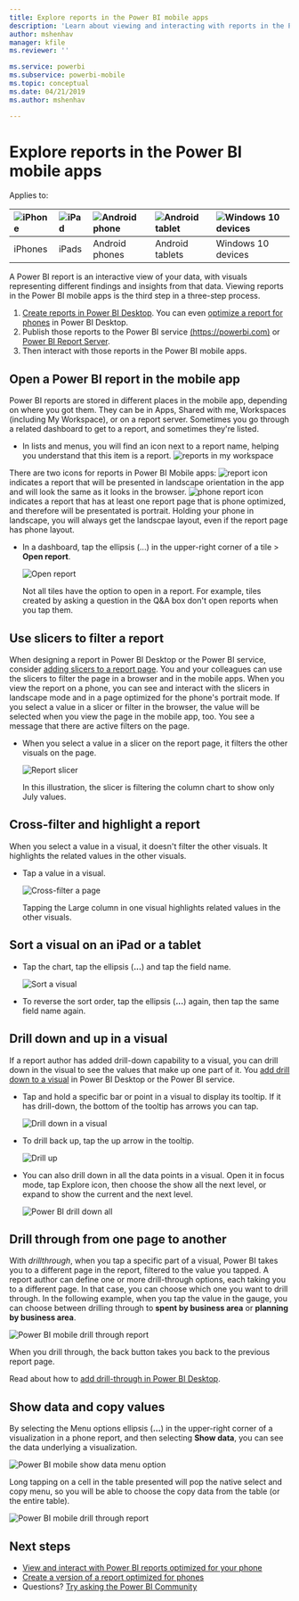 ```yaml
---
title: Explore reports in the Power BI mobile apps
description: 'Learn about viewing and interacting with reports in the Power BI mobile apps on your phone or tablet. You create reports in the Power BI service or Power BI Desktop, then interact with them in the mobile apps.'
author: mshenhav
manager: kfile
ms.reviewer: ''

ms.service: powerbi
ms.subservice: powerbi-mobile
ms.topic: conceptual
ms.date: 04/21/2019
ms.author: mshenhav

---
```

# Explore reports in the Power BI mobile apps
Applies to:

| ![iPhone](././media/mobile-reports-in-the-mobile-apps/ios-logo-40-px.png) | ![iPad](././media/mobile-reports-in-the-mobile-apps/ios-logo-40-px.png) | ![Android phone](././media/mobile-reports-in-the-mobile-apps/android-logo-40-px.png) | ![Android tablet](././media/mobile-reports-in-the-mobile-apps/android-logo-40-px.png) | ![Windows 10 devices](./media/mobile-reports-in-the-mobile-apps/win-10-logo-40-px.png) |
|:--- |:--- |:--- |:--- |:--- |
| iPhones |iPads |Android phones |Android tablets |Windows 10 devices |

A Power BI report is an interactive view of your data, with visuals representing different findings and insights from that data. Viewing reports in the Power BI mobile apps is the third step in a three-step process.

1. [Create reports in Power BI Desktop](../../desktop-report-view.md). You can even [optimize a report for phones](mobile-apps-view-phone-report.md) in Power BI Desktop. 
2. Publish those reports to the Power BI service [(https://powerbi.com)](https://powerbi.com) or [Power BI Report Server](../../report-server/get-started.md).  
3. Then interact with those reports in the Power BI mobile apps.

## Open a Power BI report in the mobile app
Power BI reports are stored in different places in the mobile app, depending on where you got them. They can be in Apps, Shared with me, Workspaces (including My Workspace), or on a report server. Sometimes you go through a related dashboard to get to a report, and sometimes they're listed.

* In lists and menus, you will find an icon next to a report name, helping you understand that this item is a report. 
![reports in my workspace](./media/mobile-reports-in-the-mobile-apps/reports-my-workspace.png) 

There are two icons for reports in Power BI Mobile apps:
![report icon](./media/mobile-reports-in-the-mobile-apps/report-default-icon.png) indicates a report that will be presented in landscape orientation in the app and will look the same as it looks in the browser.
![phone report icon](./media/mobile-reports-in-the-mobile-apps/report-phone-icon.png) indicates a report that has at least one report page that is phone optimized, and therefore will be presentated is portrait. Holding your phone in landscape, you will always get the landscpae layout, even if the report page has phone layout. 

* In a dashboard, tap the ellipsis (...) in the upper-right corner of a tile > **Open report**.
  
  ![Open report](./media/mobile-reports-in-the-mobile-apps/power-bi-android-open-report-tile.png)
  
  Not all tiles have the option to open in a report. For example, tiles created by asking a question in the Q&A box don't open reports when you tap them. 
  
## Use slicers to filter a report
When designing a report in Power BI Desktop or the Power BI service, consider [adding slicers to a report page](../../visuals/power-bi-visualization-slicers.md). You and your colleagues can use the slicers to filter the page in a browser and in the mobile apps. When you view the report on a phone, you can see and interact with the slicers in landscape mode and in a page optimized for the phone's portrait mode. If you select a value in a slicer or filter in the browser, the value will be selected when you view the page in the mobile app, too. You see a message that there are active filters on the page.  

* When you select a value in a slicer on the report page, it filters the other visuals on the page.
  
  ![Report slicer](./media/mobile-reports-in-the-mobile-apps/power-bi-android-tablet-report-slicer.png)
  
  In this illustration, the slicer is filtering the column chart to show only July values.

## Cross-filter and highlight a report
When you select a value in a visual, it doesn't filter the other visuals. It highlights the related values in the other visuals.

* Tap a value in a visual.
  
  ![Cross-filter a page](./media/mobile-reports-in-the-mobile-apps/power-bi-android-tablet-report-highlight.png)
  
  Tapping the Large column in one visual highlights related values in the other visuals. 

## Sort a visual on an iPad or a tablet
* Tap the chart, tap the ellipsis (**...**) and tap the field name.
  
   ![Sort a visual](./media/mobile-reports-in-the-mobile-apps/power-bi-android-tablet-report-sort.png)
* To reverse the sort order, tap the ellipsis (**...**) again, then tap the same field name again.

## Drill down and up in a visual
If a report author has added drill-down capability to a visual, you can drill down in the visual to see the values that make up one part of it. You [add drill down to a visual](../end-user-drill.md) in Power BI Desktop or the Power BI service. 

* Tap and hold a specific bar or point in a visual to display its tooltip. If it has drill-down, the bottom of the tooltip has arrows you can tap. 
  
  ![Drill down in a visual](./media/mobile-reports-in-the-mobile-apps/power-bi-mobile-drill-down-tooltip.png)

* To drill back up, tap the up arrow in the tooltip.
  
  ![Drill up](./media/mobile-reports-in-the-mobile-apps/power-bi-mobile-drill-up-tooltip.png)

* You can also drill down in all the data points in a visual. Open it in focus mode, tap Explore icon, then choose the show all the next level, or expand to show the current and the next level.

   ![Power BI drill down all](./media/mobile-reports-in-the-mobile-apps/power-bi-drill-down-all.png)

## Drill through from one page to another

With *drillthrough*, when you tap a specific part of a visual, Power BI takes you to a different page in the report, filtered to the value you tapped. A report author can define one or more drill-through options, each taking you to a different page. In that case, you can choose which one you want to drill through. In the following example, when you tap the value in the gauge, you can choose between drilling through to **spent by business area** or **planning by business area**.

![Power BI mobile drill through report](./media/mobile-reports-in-the-mobile-apps/power-bi-mobile-drill-through-it-spent-report.png)

When you drill through, the back button takes you back to the previous report page.

Read about how to [add drill-through in Power BI Desktop](../../desktop-drillthrough.md).

## Show data and copy values

By selecting the Menu options ellipsis (**...**) in the upper-right corner of a visualization in a phone report, and then selecting **Show data**, you can see the data underlying a visualization.

![Power BI mobile show data menu option](./media/mobile-reports-in-the-mobile-apps/copy-data-visual.png)

Long tapping on a cell in the table presented will pop the native select and copy menu, so you will be able to choose the copy data from the table (or the entire table).

![Power BI mobile drill through report](./media/mobile-reports-in-the-mobile-apps/copy-data-table.png)

## Next steps
* [View and interact with Power BI reports optimized for your phone](mobile-apps-view-phone-report.md)
* [Create a version of a report optimized for phones](../../desktop-create-phone-report.md)
* Questions? [Try asking the Power BI Community](http://community.powerbi.com/)

